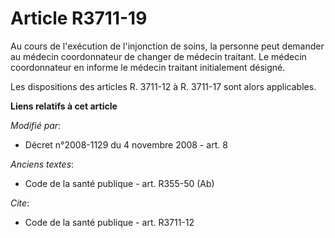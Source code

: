 # Article R3711-19

Au cours de l'exécution de l'injonction de soins, la personne peut demander au médecin coordonnateur de changer de médecin
traitant. Le médecin coordonnateur en informe le médecin traitant initialement désigné. 

Les dispositions des articles R. 3711-12 à R. 3711-17 sont alors applicables.

**Liens relatifs à cet article**

_Modifié par_:

  - Décret n°2008-1129 du 4 novembre 2008 - art. 8

_Anciens textes_:

  - Code de la santé publique - art. R355-50 (Ab)

_Cite_:

  - Code de la santé publique - art. R3711-12
